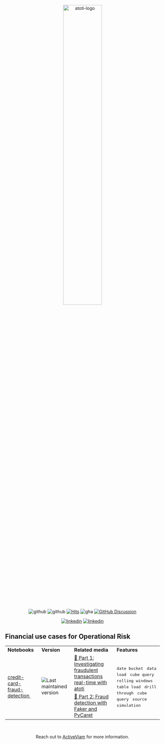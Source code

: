 <p align="center">
  <picture>
    <source media="(prefers-color-scheme: dark)" srcset="https://data.atoti.io/notebooks/banners/Atoti_Logo_White-01.svg">
    <source media="(prefers-color-scheme: light)" srcset="https://data.atoti.io/notebooks/banners/Atoti_Logo_Purple-01.svg">
    <img alt="atoti-logo" width="50%">
  </picture>
</p>

<p align="center">
  <img src="https://img.shields.io/github/v/release/atoti/atoti" alt="github">
  <img src="https://img.shields.io/pypi/dm/atoti" alt="github">
  <a href="https://hits.seeyoufarm.com"><img src="https://hits.seeyoufarm.com/api/count/incr/badge.svg?url=https%3A%2F%2Fgithub.com%2Fatoti%2Fatoti&count_bg=%2379C83D&title_bg=%23555555&icon=&icon_color=%23E7E7E7&title=daily%2Ftotal+visits&edge_flat=false" alt="Hits"></a>
  <img src="https://github.com/github/docs/actions/workflows/test.yml/badge.svg" alt="gha">
  <a href="https://github.com/atoti/atoti/discussions"><img src="https://img.shields.io/github/discussions/atoti/atoti" alt="GitHub Discussion"></a>
</p> 

<p align="center">
  <a href="https://www.linkedin.com/showcase/atoti/"><img src="https://img.shields.io/badge/linkedin-%230077B5.svg?style=for-the-badge&logo=linkedin&logoColor=white" alt="linkedin"></a>
  <a href="https://mobile.x.com/atoti_io"><img src="https://img.shields.io/badge/X-%23000000.svg?style=for-the-badge&logo=X&logoColor=white" alt="linkedin"></a>
</p>

## Financial use cases for Operational Risk 

<table>



<tr>
    <td><b>Notebooks</b></td>
    <td><b>Version</b></td>
    <td><b>Related media</b></td>
    <td><b>Features</b></td>
</tr>
<tr>
<td rowspan="2"><a href="./credit-card-fraud-detection/main.ipynb">credit-card-fraud-detection&nbsp;</a></td><td rowspan="2"><img src="https://img.shields.io/badge/0.8.4-grey" alt="Last maintained version" /></td>
<td><a href="https://www.atoti.io/articles/credit-card-fraud-detection-part1/?utm_source=github">📰&nbsp;Part 1: Investigating fraudulent transactions real-time with atoti</a></td><td rowspan="2"><kbd>date bucket</kbd>&nbsp;<kbd> data load</kbd>&nbsp;<kbd> cube query</kbd>&nbsp;<kbd> rolling windows</kbd>&nbsp;<kbd> table load</kbd>&nbsp;<kbd> drill through</kbd>&nbsp;<kbd> cube</kbd>&nbsp;<kbd> query</kbd>&nbsp;<kbd> source simulation</kbd>&nbsp;</td>
</tr>
<tr>
<td valign="center"><a href="https://www.atoti.io/articles/credit-card-fraud-detection-part2//?utm_source=github">📰&nbsp;Part 2: Fraud detection with Faker and PyCaret</a></td>
</tr>
</table>


<br/>
<p align="center">
  Reach out to <a href="https://activeviam.com/contact-us/?utm_source=github&utm_medium=atoti">ActiveViam</a> for more information.
</p>
